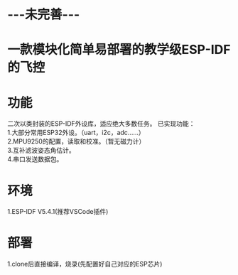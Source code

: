 # ---未完善--- #
# 一款模块化简单易部署的教学级ESP-IDF的飞控

# 功能
  二次以类封装的ESP-IDF外设库，适应绝大多数任务。 
  已实现功能：  
  1.大部分常用ESP32外设。（uart，i2c，adc......）  
  2.MPU9250的配置，读取和校准。（暂无磁力计）  
  3.互补滤波姿态角估计。  
  4.串口发送数据包。  

# 环境
1.ESP-IDF V5.4.1(推荐VSCode插件)  

# 部署
1.clone后直接编译，烧录(先配置好自己对应的ESP芯片)  
